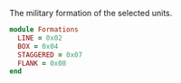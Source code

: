 The military formation of the selected units. 

```ruby
module Formations
  LINE = 0x02
  BOX = 0x04
  STAGGERED = 0x07
  FLANK = 0x08
end
```
